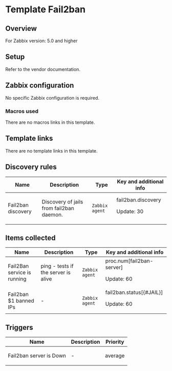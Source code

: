 # Template Fail2ban

## Overview

For Zabbix version: 5.0 and higher

## Setup

Refer to the vendor documentation.

## Zabbix configuration

No specific Zabbix configuration is required.

### Macros used

There are no macros links in this template.

## Template links

There are no template links in this template.

## Discovery rules

|Name|Description|Type|Key and additional info|
|----|-----------|----|----|
|Fail2ban discovery|<p>Discovery of jails from fail2ban daemon.</p>|`Zabbix agent`|fail2ban.discovery<p>Update: 30</p>|
## Items collected

|Name|Description|Type|Key and additional info|
|----|-----------|----|----|
|Fail2Ban service is running|<p>ping - tests if the server is alive</p>|`Zabbix agent`|proc.num[fail2ban-server]<p>Update: 60</p>|
|Fail2ban $1 banned IPs|<p>-</p>|`Zabbix agent`|fail2ban.status[{#JAIL}]<p>Update: 60</p>|
## Triggers

|Name|Description|Priority|
|----|-----------|----|
|Fail2ban server is Down|<p>-</p>|average|
